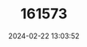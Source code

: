 ---
title: "161573"
category: "Potamotrygon yepezi"
draft: false
date: 2024-02-22 13:03:52
languages:
  Spanish; Castilian: ["Raya", "Raya de Rio"]
  English: ["Maracaibo River Stingray"]
---